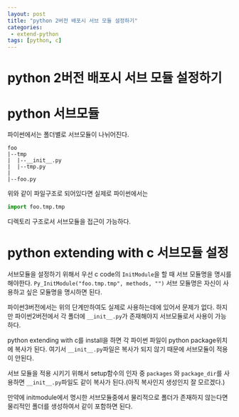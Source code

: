 ```yaml
---
layout: post
title: "python 2버전 배포시 서브 모듈 설정하기"
categories: 
 - extend-python
tags: [python, c]
---
```

# python 2버전 배포시 서브 모듈 설정하기
# python 서브모듈
파이썬에서는 폴더별로 서브모듈이 나뉘어진다.
```
foo
|--tmp
|  |--__init__.py
|  |--tmp.py
|
|--foo.py
```
위와 같이 파일구조로 되어있다면 실제로 파이썬에서는 
```python
import foo.tmp.tmp
```
디렉토리 구조로서 서브모듈을 접근이 가능하다.

# python extending with c 서브모듈 설정
서브모듈을 설정하기 위해서 우선 c code의 `InitModule`을 할 때 서브 모듈명을 명시를 해야한다.
`Py_InitModule("foo.tmp.tmp", methods, "")`
서브 모듈명은 자신이 사용하고 싶은 모듈명을 명시하면 된다.

파이썬3버전에서는 위의 단계만하여도 실제로 사용하는데에 있어서 문제가 없다.
하지만 파이썬2버전에서 각 폴더에 `__init__.py`가 존재해야지 서브모듈로서 사용이 가능하다.

python extending with c를 install을 하면 각 파이썬 파일이 python package위치에 복사가 된다. 여기서 `__init__.py`파일은 복사가 되지 않기 때문에 서브모듈이 적용이 안된다.

서브 모듈을 적용 시키기 위해서 setup함수의 인자 중 `packages` 와 `package_dir`를 사용하면 `__init__.py`파일도 같이 복사가 된다.(아직 복사인지 생성인지 잘 모르겠다.)

만약에 initmodule에서 명시한 서브모듈중에서 물리적으로 폴더가 존재하지 않는다면 물리적인 폴더를 생성하여서 같이 포함하면 된다.